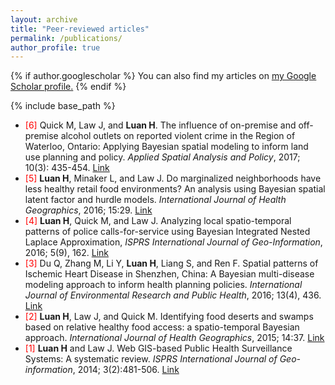 ```yaml
---
layout: archive
title: "Peer-reviewed articles"
permalink: /publications/
author_profile: true
---
```


{% if author.googlescholar %}
  You can also find my articles on <u><a href="{{author.googlescholar}}">my Google Scholar profile</a>.</u>
{% endif %}

{% include base_path %}

<!-- {% for post in site.publications reversed %}
  {% include archive-single.html %}
{% endfor %} -->

* <span style="color:red">[6]</span> Quick M, Law J, and **Luan H**. The influence of on-premise and off-premise alcohol outlets on reported violent crime in the Region of Waterloo, Ontario: Applying Bayesian spatial modeling to inform land use planning and policy. _Applied Spatial Analysis and Policy_, 2017; 10(3): 435-454. [Link](https://link.springer.com/article/10.1007/s12061-016-9191-5) <br/>
* <span style="color:red">[5]</span> **Luan H**, Minaker L, and Law J. Do marginalized neighborhoods have less healthy retail food environments? An analysis using Bayesian spatial latent factor and hurdle models. _International Journal of Health Geographics_, 2016; 15:29. [Link](https://ij-healthgeographics.biomedcentral.com/articles/10.1186/s12942-016-0060-x)<br/>
* <span style="color:red">[4]</span> **Luan H**, Quick M, and Law J. Analyzing local spatio-temporal patterns of police calls-for-service using Bayesian Integrated Nested Laplace Approximation, _ISPRS International Journal of Geo-Information_, 2016; 5(9), 162. [Link](https://www.mdpi.com/2220-9964/5/9/162)<br/>
* <span style="color:red">[3]</span> Du Q, Zhang M, Li Y, **Luan H**, Liang S, and Ren F. Spatial patterns of Ischemic Heart Disease in Shenzhen, China: A Bayesian multi-disease modeling approach to inform health planning policies. _International Journal of Environmental Research and Public Health_, 2016; 13(4), 436. [Link](https://www.mdpi.com/1660-4601/13/4/436)<br/>
* <span style="color:red">[2]</span> **Luan H**, Law J, and Quick M. Identifying food deserts and swamps based on relative healthy food access: a spatio-temporal Bayesian approach. _International Journal of Health Geographics_, 2015; 14:37. [Link](https://ij-healthgeographics.biomedcentral.com/articles/10.1186/s12942-015-0030-8)<br/>
* <span style="color:red">[1]</span> **Luan H** and Law J. Web GIS-based Public Health Surveillance Systems: A systematic review. _ISPRS International Journal of Geo-information_, 2014; 3(2):481-506. [Link](https://www.mdpi.com/2220-9964/3/2/481)<br/>


